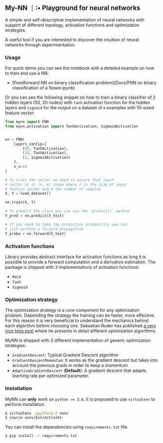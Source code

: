 ## My-NN  ⋮∶• Playground for neural networks

A simple and self-descriptive implementation of neural networks with support
of different topology, activation functions and optimization strategies. 

A useful tool if you are interested to discover the intuition of neural networks through experimentation.

### Usage

For quick demo you can see the notebook with a detailed example on how to train and use a NN:
 * [Feedforward NN on binary classification problem](Docs/FNN on binary classification of a flower.ipynb)

Or you can see the following snippet on how to train a binary classifier of 2 hidden layers (50, 20 nodes) with `tanh` 
activation function for the hidden layers and `sigmoid` for the output on a dataset
of `m` examples with 10-sized feature vector:

```python
from mynn import FNN
from mynn.activation import TanhActivation, SigmoidActivation


nn = FNN(
    layers_config=[
        (50, TanhActivation),
        (20, TanhActivation),
        (1, SigmoidActivation)
    ],
    n_x=10
)

# To train the vector we need to assure that input
# vector is in (n, m) shape where n is the size of input
# feature vector and m the number of samples
X, Y = load_dataset()

nn.train(X, Y)

# To predict the class you can use the `predict()` method
Y_pred = nn.predict(X_test)

# If you need to take the prediction probability you can
# just perform a forward propagation
Y_proba = nn.forward(X_test)
```

### Activation functions

Library provides abstract interface for activation functions as long it is possible to provide a forward computation 
and a derivative estimation. The package is shipped with 3 implementations of activation functions:

* `ReLU`
* `Tanh`
* `Sigmoid`

### Optimization strategy
The optimization strategy is a core component for any optimization problem. Depending the strategy
the training can be faster, more effective. For this reason it is very beneficial to understand the mechanics behind
each algorithm before choosing one. Sebastian Ruder has published [a very nice blog post](http://ruder.io/optimizing-gradient-descent/index.html#gradientdescentoptimizationalgorithms)
where he presents in detail different optimization algorithms.

MyNN is shipped with 3 different implementation of generic optimization strategies.

* `GradientDescent`: Typical Gradient Descent algorithm
* `GradientDescentMomentum`: It works as the gradient descent but takes
into account the previous grads in order to keep a momentum
* `AdaptiveGradientDescent` (**Default**): A gradient descent that adapts learning rate per
optimized parameter. 


### Installation
MyNN can **only** work on `python >= 3.6`. It is proposed to use `virtualenv` to perform
installation.

```sh
$ virtualenv -ppython3.6 venv
$ source venv/bin/activate
```

You can install the dependencies using `requirements.txt` file.
```sh
$ pip install -r requirements.txt
```

